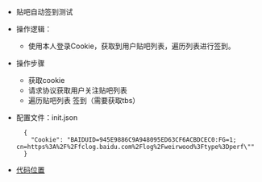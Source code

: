 - 贴吧自动签到测试
- 操作逻辑：
  - 使用本人登录Cookie，获取到用户贴吧列表，遍历列表进行签到。
- 操作步骤
  - 获取cookie
  - 请求协议获取用户关注贴吧列表
  - 遍历贴吧列表 签到（需要获取tbs）

- 配置文件：init.json

    ```
      {
        "Cookie": "BAIDUID=945E9886C9A948095ED63CF6ACBDCEC0:FG=1; cn=https%3A%2F%2Ffclog.baidu.com%2Flog%2Fweirwood%3Ftype%3Dperf\""
      }
    ```

- [代码位置](../../languages/golang/test/baidustick/example.go)
